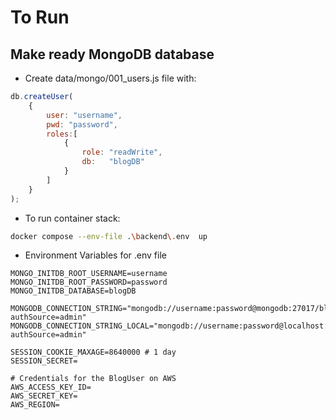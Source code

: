 # To Run

## Make ready MongoDB database
- Create data/mongo/001_users.js file with:

```javascript
db.createUser(
    {
        user: "username",
        pwd: "password",
        roles:[
            {
                role: "readWrite",
                db:   "blogDB"
            }
        ]
    }
);
```

- To run container stack:

```bash
docker compose --env-file .\backend\.env  up
```

- Environment Variables for .env file

```env
MONGO_INITDB_ROOT_USERNAME=username
MONGO_INITDB_ROOT_PASSWORD=password
MONGO_INITDB_DATABASE=blogDB

MONGODB_CONNECTION_STRING="mongodb://username:password@mongodb:27017/blogDB?authSource=admin"
MONGODB_CONNECTION_STRING_LOCAL="mongodb://username:password@localhost:27017/blogDB?authSource=admin"

SESSION_COOKIE_MAXAGE=8640000 # 1 day
SESSION_SECRET=

# Credentials for the BlogUser on AWS
AWS_ACCESS_KEY_ID=
AWS_SECRET_KEY=
AWS_REGION=
```